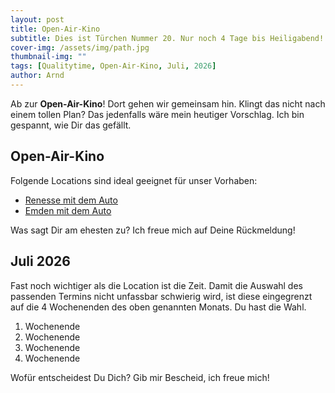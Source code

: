 ```yaml
---
layout: post
title: Open-Air-Kino
subtitle: Dies ist Türchen Nummer 20. Nur noch 4 Tage bis Heiligabend!
cover-img: /assets/img/path.jpg
thumbnail-img: ""
tags: [Qualitytime, Open-Air-Kino, Juli, 2026]
author: Arnd
---
```


Ab zur **Open-Air-Kino**! Dort gehen wir gemeinsam hin. Klingt das nicht nach einem tollen Plan? Das jedenfalls wäre mein heutiger Vorschlag. Ich bin gespannt, wie Dir das gefällt.

## Open-Air-Kino

Folgende Locations sind ideal geeignet für unser Vorhaben: 
* [Renesse mit dem Auto](https://maps.app.goo.gl/ePYHpW3ein6g7PZx9)
* [Emden mit dem Auto](https://maps.app.goo.gl/UJ1BrGAFJwtRyzsX6)

Was sagt Dir am ehesten zu? Ich freue mich auf Deine Rückmeldung!

## Juli 2026

Fast noch wichtiger als die Location ist die Zeit. Damit die Auswahl des passenden Termins nicht unfassbar schwierig wird, ist diese eingegrenzt auf die 4 Wochenenden des oben genannten Monats. Du hast die Wahl. 

1. Wochenende 
2. Wochenende
3. Wochenende
4. Wochenende

Wofür entscheidest Du Dich? Gib mir Bescheid, ich freue mich!